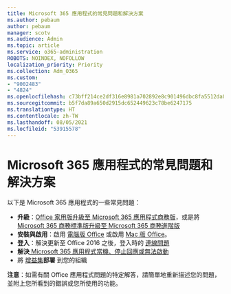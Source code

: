 ```yaml
---
title: Microsoft 365 應用程式的常見問題和解決方案
ms.author: pebaum
author: pebaum
manager: scotv
ms.audience: Admin
ms.topic: article
ms.service: o365-administration
ROBOTS: NOINDEX, NOFOLLOW
localization_priority: Priority
ms.collection: Adm_O365
ms.custom:
- "9002483"
- "4824"
ms.openlocfilehash: c73bff214ce2df316e8981a702892e8c901496dbc8fa5512da82ff6f79cce1e2
ms.sourcegitcommit: b5f7da89a650d2915dc652449623c78be6247175
ms.translationtype: HT
ms.contentlocale: zh-TW
ms.lasthandoff: 08/05/2021
ms.locfileid: "53915578"
---
```

# <a name="common-issues-and-resolutions-with-microsoft-365-apps"></a>Microsoft 365 應用程式的常見問題和解決方案

以下是 Microsoft 365 應用程式的一些常見問題：

- **升級**：[Office 家用版升級至 Microsoft 365 應用程式商務版](https://support.office.com/article/how-do-i-upgrade-office-ee68f6cf-422f-464a-82ec-385f65391350#OfficeVersion=Office_365_subscription)，或是將 [Microsoft 365 商務標準版升級至 Microsoft 365 商務進階版](https://docs.microsoft.com/microsoft-365/business/migrate-to-microsoft-365-business)
- **安裝與啟用**：啟用 [電腦版 Office](https://support.office.com/article/activate-office-5bd38f38-db92-448b-a982-ad170b1e187e) 或啟用 [Mac 版 Office](https://support.office.com/article/activate-office-for-mac-7f6646b1-bb14-422a-9ad4-a53410fcefb2)。
- **登入**：解決更新至 Office 2016 之後，登入時的 [連線問題](https://docs.microsoft.com/office365/troubleshoot/authentication/connection-issue-when-sign-in-office-2016)
- **解決**[ Microsoft 365 應用程式當機、停止回應或無法啟動](https://docs.microsoft.com/alchemyinsights/office-apps-don't-launch-start)
- 將 [增益集](https://docs.microsoft.com/microsoft-365/admin/manage/manage-deployment-of-add-ins?view=o365-worldwide)**部署** 到您的組織

**注意**：如需有關 Office 應用程式問題的特定解答，請簡單地重新描述您的問題，並附上您所看到的錯誤或您所使用的功能。
